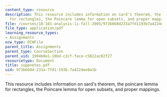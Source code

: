 ```yaml
---
content_type: resource
description: This resource includes information on sard's theorem, the poincare lemma
  for rectangles, the Poincare lemma for open subsets, and proper mappings.
file: /courses/18-101-analysis-ii-fall-2005/973b668d233a7fd1193b7a4224ee8a1b_suppnotes.pdf
file_type: application/pdf
learning_resource_types:
- Assignments
ocw_type: OCWFile
parent_title: Assignments
parent_type: CourseSection
parent_uid: 1994b8e1-18bd-c3cf-face-c5022ac02f27
resourcetype: Document
title: suppnotes.pdf
uid: 973b668d-233a-7fd1-193b-7a4224ee8a1b
---
```

This resource includes information on sard's theorem, the poincare lemma for rectangles, the Poincare lemma for open subsets, and proper mappings.

